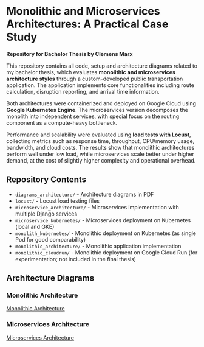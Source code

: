 # Monolithic and Microservices Architectures: A Practical Case Study

**Repository for Bachelor Thesis by Clemens Marx**

This repository contains all code, setup and architecture diagrams related to my bachelor thesis, which evaluates **monolithic and microservices architecture styles** through a custom-developed public transportation application. The application implements core functionalities including route calculation, disruption reporting, and arrival time information.  

Both architectures were containerized and deployed on Google Cloud using **Google Kubernetes Engine**. The microservices version decomposes the monolith into independent services, with special focus on the routing component as a compute-heavy bottleneck.  

Performance and scalability were evaluated using **load tests with Locust**, collecting metrics such as response time, throughput, CPU/memory usage, bandwidth, and cloud costs. The results show that monolithic architectures perform well under low load, while microservices scale better under higher demand, at the cost of slightly higher complexity and operational overhead.

## Repository Contents

- `diagrams_architecture/` - Architecture diagrams in PDF
- `locust/` - Locust load testing files
- `microservice_architecture/` - Microservices implementation with multiple Django services
- `microservice_kubernetes/` - Microservices deployment on Kubernetes (local and GKE)
- `monolith_kubernetes/` - Monolithic deployment on Kubernetes (as single Pod for good comparability)
- `monolithic_architecture/` - Monolithic application implementation
- `monolithic_cloudrun/` - Monolithic deployment on Google Cloud Run (for experimentation; not included in the final thesis)

## Architecture Diagrams

### Monolithic Architecture
[Monolithic Architecture](diagrams_architecture/application_monolithic.pdf)

### Microservices Architecture
[Microservices Architecture](diagrams_architecture/microservice_component2.pdf)
